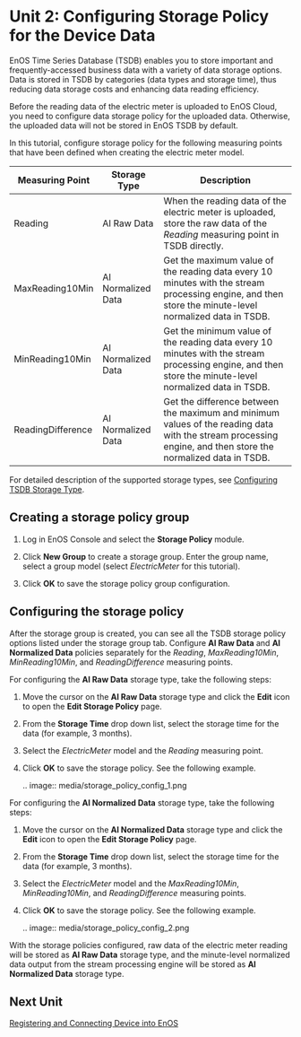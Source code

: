 # Unit 2: Configuring Storage Policy for the Device Data

EnOS Time Series Database (TSDB) enables you to store important and frequently-accessed business data with a variety of data storage options. Data is stored in TSDB by categories (data types and storage time), thus reducing data storage costs and enhancing data reading efficiency.

Before the reading data of the electric meter is uploaded to EnOS Cloud, you need to configure data storage policy for the uploaded data. Otherwise, the uploaded data will not be stored in EnOS TSDB by default.

In this tutorial, configure storage policy for the following measuring points that have been defined when creating the electric meter model.

| Measuring Point     | Storage Type       | Description                                                  |
| ----------------- | ------------------ | ------------------------------------------------------------ |
| Reading           | AI Raw Data        | When the reading data of the electric meter is uploaded, store the raw data of the *Reading* measuring point in TSDB directly. |
| MaxReading10Min   | AI Normalized Data | Get the maximum value of the reading data every 10 minutes with the stream processing engine, and then store the minute-level normalized data in TSDB. |
| MinReading10Min   | AI Normalized Data | Get the minimum value of the reading data every 10 minutes with the stream processing engine, and then store the minute-level normalized data in TSDB. |
| ReadingDifference | AI Normalized Data | Get the difference between the maximum and minimum values of the reading data with the stream processing engine, and then store the normalized data in TSDB. |

For detailed description of the supported storage types, see [Configuring TSDB Storage Type](https://www.envisioniot.com/docs/data-asset/en/latest/configuring_tsdb_storage.html).

## Creating a storage policy group

1. Log in EnOS Console and select the **Storage Policy** module.

2. Click **New Group** to create a storage group. Enter the group name, select a group model (select *ElectricMeter* for this tutorial).

3. Click **OK** to save the storage policy group configuration.


## Configuring the storage policy

After the storage group is created, you can see all the TSDB storage policy options listed under the storage group tab. Configure **AI Raw Data** and **AI Normalized Data** policies separately for the *Reading*, *MaxReading10Min*, *MinReading10Min*, and *ReadingDifference* measuring points.

For configuring the **AI Raw Data** storage type, take the following steps:

1. Move the cursor on the **AI Raw Data** storage type and click the **Edit** icon to open the **Edit Storage Policy** page.

2. From the **Storage Time** drop down list, select the storage time for the data (for example, 3 months).

3. Select the *ElectricMeter* model and the *Reading* measuring point.

4. Click **OK** to save the storage policy. See the following example.

   .. image:: media/storage_policy_config_1.png

For configuring the **AI Normalized Data** storage type, take the following steps:

1. Move the cursor on the **AI Normalized Data** storage type and click the **Edit** icon to open the **Edit Storage Policy** page.

2. From the **Storage Time** drop down list, select the storage time for the data (for example, 3 months).

3. Select the *ElectricMeter* model and the *MaxReading10Min*, *MinReading10Min*, and *ReadingDifference* measuring points.

4. Click **OK** to save the storage policy. See the following example.

   .. image:: media/storage_policy_config_2.png

With the storage policies configured, raw data of the electric meter reading will be stored as **AI Raw Data** storage type, and the minute-level normalized data output from the stream processing engine will be stored as **AI Normalized Data** storage type.

## Next Unit

[Registering and Connecting Device into EnOS](connecting_device)

<!--end-->
